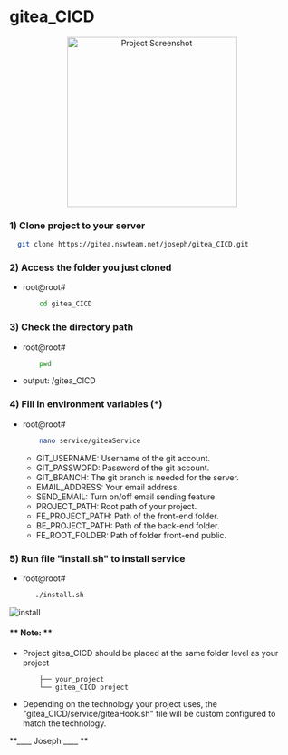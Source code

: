 # gitea_CICD
<div align="center"><img src="https://upload.wikimedia.org/wikipedia/commons/d/d9/Node.js_logo.svg" alt="Project Screenshot" width="300"></div>

### 1) Clone project to your server
  ```sh
    git clone https://gitea.nswteam.net/joseph/gitea_CICD.git
  ```
### 2) Access the folder you just cloned
* root@root#
    ```sh
        cd gitea_CICD
    ```
### 3) Check the directory path
* root@root#
    ```sh
        pwd
    ```
* output: <path>/gitea_CICD

### 4) Fill in environment variables (*)
* root@root#
    ```sh
        nano service/giteaService
    ```
	* GIT_USERNAME: Username of the git account.
	* GIT_PASSWORD: Password of the git account.
	* GIT_BRANCH: The git branch is needed for the server.
	* EMAIL_ADDRESS: Your email address.
	* SEND_EMAIL: Turn on/off email sending feature.
	* PROJECT_PATH: Root path of your project.
	* FE_PROJECT_PATH: Path of the front-end folder.
	* BE_PROJECT_PATH: Path of the back-end folder.
	* FE_ROOT_FOLDER: Path of folder front-end public.

### 5) Run file "install.sh" to install service
* root@root#
     ```sh
        ./install.sh
    ```

![install](https://i.ibb.co/VJHhb3y/install-Service.png)
#### ** Note: ** 

- Project gitea_CICD should be placed at the same folder level as your project
    ```
        ├── your_project
        └── gitea_CICD project
    ```

- Depending on the technology your project uses, the "gitea_CICD/service/giteaHook.sh" file will be custom configured to match the technology.

 **____ Joseph ____ **

